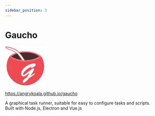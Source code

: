 ```yaml
---
sidebar_position: 3
---
```


# Gaucho

![Gaucho Icon](gaucho.png)

https://angrykoala.github.io/gaucho

A graphical task runner, suitable for easy to configure tasks and scripts. Built with Node.js, Electron and Vue.js
